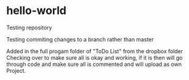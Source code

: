 # hello-world
Testing repository

Testing commiting changes to a branch rather than master

Added in the full progam folder of "ToDo List" from the dropbox folder
Checking over to make sure all is okay and working, if it is then will
go through code and make sure all is commented and will upload as own
Project.
